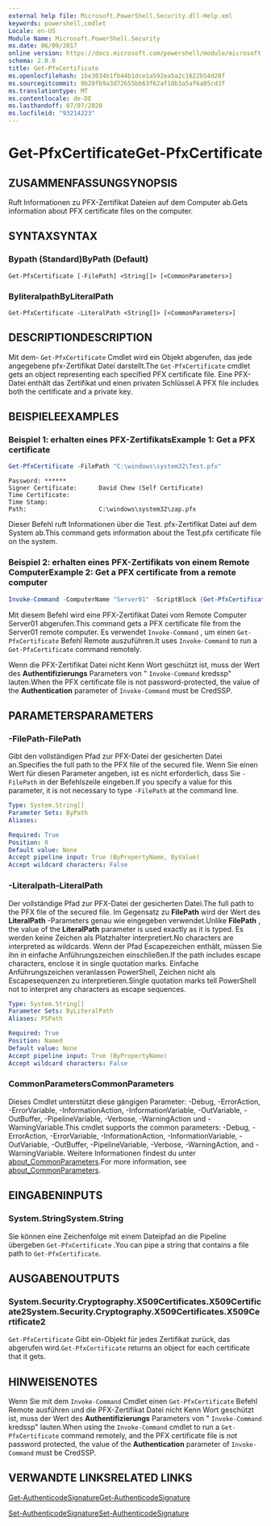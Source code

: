 ```yaml
---
external help file: Microsoft.PowerShell.Security.dll-Help.xml
keywords: powershell,cmdlet
Locale: en-US
Module Name: Microsoft.PowerShell.Security
ms.date: 06/09/2017
online version: https://docs.microsoft.com/powershell/module/microsoft.powershell.security/get-pfxcertificate?view=powershell-5.1&WT.mc_id=ps-gethelp
schema: 2.0.0
title: Get-PfxCertificate
ms.openlocfilehash: 1be3034b1fb44b1dce1a592ea5a2c1622b54d28f
ms.sourcegitcommit: 9b28fb9a3d72655bb63f62af18b3a5af6a05cd3f
ms.translationtype: MT
ms.contentlocale: de-DE
ms.lasthandoff: 07/07/2020
ms.locfileid: "93214223"
---
```

# <span data-ttu-id="4f82a-103">Get-PfxCertificate</span><span class="sxs-lookup"><span data-stu-id="4f82a-103">Get-PfxCertificate</span></span>

## <span data-ttu-id="4f82a-104">ZUSAMMENFASSUNG</span><span class="sxs-lookup"><span data-stu-id="4f82a-104">SYNOPSIS</span></span>
<span data-ttu-id="4f82a-105">Ruft Informationen zu PFX-Zertifikat Dateien auf dem Computer ab.</span><span class="sxs-lookup"><span data-stu-id="4f82a-105">Gets information about PFX certificate files on the computer.</span></span>

## <span data-ttu-id="4f82a-106">SYNTAX</span><span class="sxs-lookup"><span data-stu-id="4f82a-106">SYNTAX</span></span>

### <span data-ttu-id="4f82a-107">Bypath (Standard)</span><span class="sxs-lookup"><span data-stu-id="4f82a-107">ByPath (Default)</span></span>

```
Get-PfxCertificate [-FilePath] <String[]> [<CommonParameters>]
```

### <span data-ttu-id="4f82a-108">Byliteralpath</span><span class="sxs-lookup"><span data-stu-id="4f82a-108">ByLiteralPath</span></span>

```
Get-PfxCertificate -LiteralPath <String[]> [<CommonParameters>]
```

## <span data-ttu-id="4f82a-109">DESCRIPTION</span><span class="sxs-lookup"><span data-stu-id="4f82a-109">DESCRIPTION</span></span>

<span data-ttu-id="4f82a-110">Mit dem- `Get-PfxCertificate` Cmdlet wird ein Objekt abgerufen, das jede angegebene pfx-Zertifikat Datei darstellt.</span><span class="sxs-lookup"><span data-stu-id="4f82a-110">The `Get-PfxCertificate` cmdlet gets an object representing each specified PFX certificate file.</span></span>
<span data-ttu-id="4f82a-111">Eine PFX-Datei enthält das Zertifikat und einen privaten Schlüssel.</span><span class="sxs-lookup"><span data-stu-id="4f82a-111">A PFX file includes both the certificate and a private key.</span></span>

## <span data-ttu-id="4f82a-112">BEISPIELE</span><span class="sxs-lookup"><span data-stu-id="4f82a-112">EXAMPLES</span></span>

### <span data-ttu-id="4f82a-113">Beispiel 1: erhalten eines PFX-Zertifikats</span><span class="sxs-lookup"><span data-stu-id="4f82a-113">Example 1: Get a PFX certificate</span></span>

```powershell
Get-PfxCertificate -FilePath "C:\windows\system32\Test.pfx"
```

```output
Password: ******
Signer Certificate:      David Chew (Self Certificate)
Time Certificate:
Time Stamp:
Path:                    C:\windows\system32\zap.pfx
```

<span data-ttu-id="4f82a-114">Dieser Befehl ruft Informationen über die Test. pfx-Zertifikat Datei auf dem System ab.</span><span class="sxs-lookup"><span data-stu-id="4f82a-114">This command gets information about the Test.pfx certificate file on the system.</span></span>

### <span data-ttu-id="4f82a-115">Beispiel 2: erhalten eines PFX-Zertifikats von einem Remote Computer</span><span class="sxs-lookup"><span data-stu-id="4f82a-115">Example 2: Get a PFX certificate from a remote computer</span></span>

```powershell
Invoke-Command -ComputerName "Server01" -ScriptBlock {Get-PfxCertificate -FilePath "C:\Text\TestNoPassword.pfx"} -Authentication CredSSP
```

<span data-ttu-id="4f82a-116">Mit diesem Befehl wird eine PFX-Zertifikat Datei vom Remote Computer Server01 abgerufen.</span><span class="sxs-lookup"><span data-stu-id="4f82a-116">This command gets a PFX certificate file from the Server01 remote computer.</span></span> <span data-ttu-id="4f82a-117">Es verwendet `Invoke-Command` , um einen `Get-PfxCertificate` Befehl Remote auszuführen.</span><span class="sxs-lookup"><span data-stu-id="4f82a-117">It uses `Invoke-Command` to run a `Get-PfxCertificate` command remotely.</span></span>

<span data-ttu-id="4f82a-118">Wenn die PFX-Zertifikat Datei nicht Kenn Wort geschützt ist, muss der Wert des **Authentifizierungs** Parameters von " `Invoke-Command` kredssp" lauten.</span><span class="sxs-lookup"><span data-stu-id="4f82a-118">When the PFX certificate file is not password-protected, the value of the **Authentication** parameter of `Invoke-Command` must be CredSSP.</span></span>

## <span data-ttu-id="4f82a-119">PARAMETERS</span><span class="sxs-lookup"><span data-stu-id="4f82a-119">PARAMETERS</span></span>

### <span data-ttu-id="4f82a-120">-FilePath</span><span class="sxs-lookup"><span data-stu-id="4f82a-120">-FilePath</span></span>

<span data-ttu-id="4f82a-121">Gibt den vollständigen Pfad zur PFX-Datei der gesicherten Datei an.</span><span class="sxs-lookup"><span data-stu-id="4f82a-121">Specifies the full path to the PFX file of the secured file.</span></span> <span data-ttu-id="4f82a-122">Wenn Sie einen Wert für diesen Parameter angeben, ist es nicht erforderlich, dass Sie `-FilePath` in der Befehlszeile eingeben.</span><span class="sxs-lookup"><span data-stu-id="4f82a-122">If you specify a value for this parameter, it is not necessary to type `-FilePath` at the command line.</span></span>

```yaml
Type: System.String[]
Parameter Sets: ByPath
Aliases:

Required: True
Position: 0
Default value: None
Accept pipeline input: True (ByPropertyName, ByValue)
Accept wildcard characters: False
```

### <span data-ttu-id="4f82a-123">-Literalpath</span><span class="sxs-lookup"><span data-stu-id="4f82a-123">-LiteralPath</span></span>

<span data-ttu-id="4f82a-124">Der vollständige Pfad zur PFX-Datei der gesicherten Datei.</span><span class="sxs-lookup"><span data-stu-id="4f82a-124">The full path to the PFX file of the secured file.</span></span> <span data-ttu-id="4f82a-125">Im Gegensatz zu **FilePath** wird der Wert des **LiteralPath** -Parameters genau wie eingegeben verwendet.</span><span class="sxs-lookup"><span data-stu-id="4f82a-125">Unlike **FilePath** , the value of the **LiteralPath** parameter is used exactly as it is typed.</span></span> <span data-ttu-id="4f82a-126">Es werden keine Zeichen als Platzhalter interpretiert.</span><span class="sxs-lookup"><span data-stu-id="4f82a-126">No characters are interpreted as wildcards.</span></span> <span data-ttu-id="4f82a-127">Wenn der Pfad Escapezeichen enthält, müssen Sie ihn in einfache Anführungszeichen einschließen.</span><span class="sxs-lookup"><span data-stu-id="4f82a-127">If the path includes escape characters, enclose it in single quotation marks.</span></span> <span data-ttu-id="4f82a-128">Einfache Anführungszeichen veranlassen PowerShell, Zeichen nicht als Escapesequenzen zu interpretieren.</span><span class="sxs-lookup"><span data-stu-id="4f82a-128">Single quotation marks tell PowerShell not to interpret any characters as escape sequences.</span></span>

```yaml
Type: System.String[]
Parameter Sets: ByLiteralPath
Aliases: PSPath

Required: True
Position: Named
Default value: None
Accept pipeline input: True (ByPropertyName)
Accept wildcard characters: False
```

### <span data-ttu-id="4f82a-129">CommonParameters</span><span class="sxs-lookup"><span data-stu-id="4f82a-129">CommonParameters</span></span>

<span data-ttu-id="4f82a-130">Dieses Cmdlet unterstützt diese gängigen Parameter: -Debug, -ErrorAction, -ErrorVariable, -InformationAction, -InformationVariable, -OutVariable, -OutBuffer, -PipelineVariable, -Verbose, -WarningAction und -WarningVariable.</span><span class="sxs-lookup"><span data-stu-id="4f82a-130">This cmdlet supports the common parameters: -Debug, -ErrorAction, -ErrorVariable, -InformationAction, -InformationVariable, -OutVariable, -OutBuffer, -PipelineVariable, -Verbose, -WarningAction, and -WarningVariable.</span></span> <span data-ttu-id="4f82a-131">Weitere Informationen findest du unter [about_CommonParameters](https://go.microsoft.com/fwlink/?LinkID=113216).</span><span class="sxs-lookup"><span data-stu-id="4f82a-131">For more information, see [about_CommonParameters](https://go.microsoft.com/fwlink/?LinkID=113216).</span></span>

## <span data-ttu-id="4f82a-132">EINGABEN</span><span class="sxs-lookup"><span data-stu-id="4f82a-132">INPUTS</span></span>

### <span data-ttu-id="4f82a-133">System.String</span><span class="sxs-lookup"><span data-stu-id="4f82a-133">System.String</span></span>

<span data-ttu-id="4f82a-134">Sie können eine Zeichenfolge mit einem Dateipfad an die Pipeline übergeben `Get-PfxCertificate` .</span><span class="sxs-lookup"><span data-stu-id="4f82a-134">You can pipe a string that contains a file path to `Get-PfxCertificate`.</span></span>

## <span data-ttu-id="4f82a-135">AUSGABEN</span><span class="sxs-lookup"><span data-stu-id="4f82a-135">OUTPUTS</span></span>

### <span data-ttu-id="4f82a-136">System.Security.Cryptography.X509Certificates.X509Certificate2</span><span class="sxs-lookup"><span data-stu-id="4f82a-136">System.Security.Cryptography.X509Certificates.X509Certificate2</span></span>

<span data-ttu-id="4f82a-137">`Get-PfxCertificate` Gibt ein-Objekt für jedes Zertifikat zurück, das abgerufen wird.</span><span class="sxs-lookup"><span data-stu-id="4f82a-137">`Get-PfxCertificate` returns an object for each certificate that it gets.</span></span>

## <span data-ttu-id="4f82a-138">HINWEISE</span><span class="sxs-lookup"><span data-stu-id="4f82a-138">NOTES</span></span>

<span data-ttu-id="4f82a-139">Wenn Sie mit dem `Invoke-Command` Cmdlet einen `Get-PfxCertificate` Befehl Remote ausführen und die PFX-Zertifikat Datei nicht Kenn Wort geschützt ist, muss der Wert des **Authentifizierungs** Parameters von " `Invoke-Command` kredssp" lauten.</span><span class="sxs-lookup"><span data-stu-id="4f82a-139">When using the `Invoke-Command` cmdlet to run a `Get-PfxCertificate` command remotely, and the PFX certificate file is not password protected, the value of the **Authentication** parameter of `Invoke-Command` must be CredSSP.</span></span>

## <span data-ttu-id="4f82a-140">VERWANDTE LINKS</span><span class="sxs-lookup"><span data-stu-id="4f82a-140">RELATED LINKS</span></span>

[<span data-ttu-id="4f82a-141">Get-AuthenticodeSignature</span><span class="sxs-lookup"><span data-stu-id="4f82a-141">Get-AuthenticodeSignature</span></span>](Get-AuthenticodeSignature.md)

[<span data-ttu-id="4f82a-142">Set-AuthenticodeSignature</span><span class="sxs-lookup"><span data-stu-id="4f82a-142">Set-AuthenticodeSignature</span></span>](Set-AuthenticodeSignature.md)
